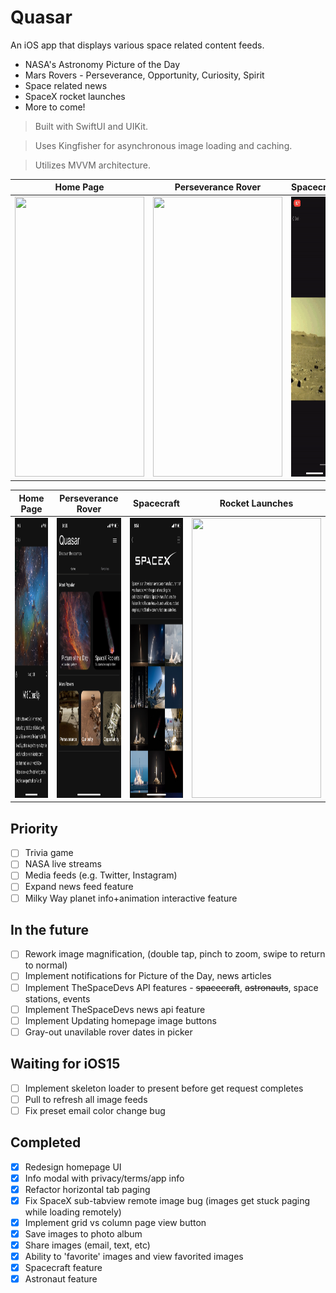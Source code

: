
# Quasar
An iOS app that displays various space related content feeds.
- NASA's Astronomy Picture of the Day
- Mars Rovers - Perseverance, Opportunity, Curiosity, Spirit
- Space related news
- SpaceX rocket launches
- More to come!

> Built with SwiftUI and UIKit.

> Uses Kingfisher for asynchronous image loading and caching.

> Utilizes MVVM architecture.


Home Page                  |  Perseverance Rover       | Spacecraft                | Rocket Launches
:-------------------------:|:-------------------------:|:-------------------------:|:-------------------------:
<img src="/GifDemo/gif1.gif" width="207" height="448">|<img src="/GifDemo/gif2.gif" width="207" height="448">|<img src="/GifDemo/gif3.gif" width="207" height="448">|<img src="/GifDemo/gif4.gif" width="207" height="448">

Home Page                  |  Perseverance Rover       | Spacecraft                | Rocket Launches
:-------------------------:|:-------------------------:|:-------------------------:|:-------------------------:
<img src="/GifDemo/img1.PNG" width="207" height="448">|<img src="/GifDemo/img2.PNG" width="207" height="448">|<img src="/GifDemo/img3.PNG" width="207" height="448">|<img src="/GifDemo/img4.PNG" width="207" height="448">

## Priority 
- [ ] Trivia game
- [ ] NASA live streams
- [ ] Media feeds (e.g. Twitter, Instagram)
- [ ] Expand news feed feature
- [ ] Milky Way planet info+animation interactive feature

## In the future
- [ ] Rework image magnification, (double tap, pinch to zoom, swipe to return to normal)
- [ ] Implement notifications for Picture of the Day, news articles
- [ ] Implement TheSpaceDevs API features - ~~spacecraft~~, ~~astronauts~~, space stations, events
- [ ] Implement TheSpaceDevs news api feature
- [ ] Implement Updating homepage image buttons
- [ ] Gray-out unavilable rover dates in picker

## Waiting for iOS15
- [ ] Implement skeleton loader to present before get request completes
- [ ] Pull to refresh all image feeds
- [ ] Fix preset email color change bug

## Completed
- [X] Redesign homepage UI
- [X] Info modal with privacy/terms/app info
- [X] Refactor horizontal tab paging
- [X] Fix SpaceX sub-tabview remote image bug (images get stuck paging while loading remotely)
- [X] Implement grid vs column page view button
- [X] Save images to photo album
- [X] Share images (email, text, etc)
- [X] Ability to 'favorite' images and view favorited images
- [X] Spacecraft feature
- [X] Astronaut feature
